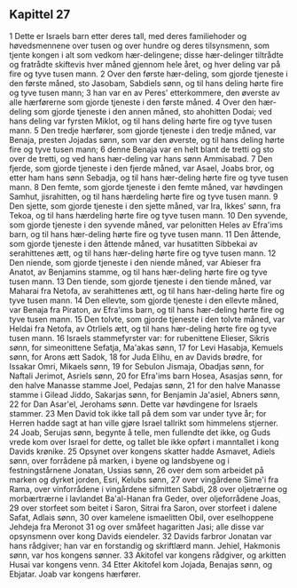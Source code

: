 ## Kapittel 27

1 Dette er Israels barn etter deres tall, med deres familiehoder og høvedsmennene over tusen og over hundre og deres tilsynsmenn, som tjente kongen i alt som vedkom hær-delingene; disse hær-delinger tiltrådte og fratrådte skiftevis hver måned gjennom hele året, og hver deling var på fire og tyve tusen mann.
2 Over den første hær-deling, som gjorde tjeneste i den første måned, sto Jasobam, Sabdiels sønn, og til hans deling hørte fire og tyve tusen mann;
3 han var en av Peres' etterkommere, den øverste av alle hærførerne som gjorde tjeneste i den første måned.
4 Over den hær-deling som gjorde tjeneste i den annen måned, sto ahohitten Dodai; ved hans deling var fyrsten Miklot, og til hans deling hørte fire og tyve tusen mann.
5 Den tredje hærfører, som gjorde tjeneste i den tredje måned, var Benaja, presten Jojadas sønn, som var den øverste, og til hans deling hørte fire og tyve tusen mann;
6 denne Benaja var en helt blant de tretti og sto over de tretti, og ved hans hær-deling var hans sønn Ammisabad.
7 Den fjerde, som gjorde tjeneste i den fjerde måned, var Asael, Joabs bror, og etter ham hans sønn Sebadja, og til hans hær-deling hørte fire og tyve tusen mann.
8 Den femte, som gjorde tjeneste i den femte måned, var høvdingen Samhut, jisrahitten, og til hans hærdeling hørte fire og tyve tusen mann.
9 Den sjette, som gjorde tjeneste i den sjette måned, var Ira, Ikkes' sønn, fra Tekoa, og til hans hærdeling hørte fire og tyve tusen mann.
10 Den syvende, som gjorde tjeneste i den syvende måned, var pelonitten Heles av Efra'ims barn, og til hans hær-deling hørte fire og tyve tusen mann.
11 Den åttende, som gjorde tjeneste i den åttende måned, var husatitten Sibbekai av serahittenes ætt, og til hans hær-deling hørte fire og tyve tusen mann.
12 Den niende, som gjorde tjeneste i den niende måned, var Abieser fra Anatot, av Benjamins stamme, og til hans hær-deling hørte fire og tyve tusen mann.
13 Den tiende, som gjorde tjeneste i den tiende måned, var Maharai fra Netofa, av serahittenes ætt, og til hans hær-deling hørte fire og tyve tusen mann.
14 Den ellevte, som gjorde tjeneste i den ellevte måned, var Benaja fra Piraton, av Efra'ims barn, og til hans hær-deling hørte fire og tyve tusen mann.
15 Den tolvte, som gjorde tjeneste i den tolvte måned, var Heldai fra Netofa, av Otrliels ætt, og til hans hær-deling hørte fire og tyve tusen mann.
16 Israels stammefyrster var: for rubenittene Elieser, Sikris sønn, for simeonittene Sefatja, Ma'akas sønn,
17 for Levi Hasabja, Kemuels sønn, for Arons ætt Sadok,
18 for Juda Elihu, en av Davids brødre, for Issakar Omri, Mikaels sønn,
19 for Sebulon Jismaja, Obadjas sønn, for Naftali Jerimot, Asriels sønn,
20 for Efra'ims barn Hosea, Asasjas sønn, for den halve Manasse stamme Joel, Pedajas sønn,
21 for den halve Manasse stamme i Gilead Jiddo, Sakarjas sønn, for Benjamin Ja'asiel, Abners sønn,
22 for Dan Asar'el, Jerohams sønn. Dette var høvdingene for Israels stammer.
23 Men David tok ikke tall på dem som var under tyve år; for Herren hadde sagt at han ville gjøre Israel tallrikt som himmelens stjerner.
24 Joab, Serujas sønn, begynte å telle, men fullendte det ikke, og Guds vrede kom over Israel for dette, og tallet ble ikke opført i manntallet i kong Davids krønike.
25 Opsynet over kongens skatter hadde Asmavet, Adiels sønn, over forrådene på marken, i byene og landsbyene og i festningstårnene Jonatan, Ussias sønn,
26 over dem som arbeidet på marken og dyrket jorden, Esri, Kelubs sønn,
27 over vingårdene Sime'i fra Rama, over vinforrådene i vingårdene sifmitten Sabdi,
28 over oljetrærne og morbærtrærne i lavlandet Ba'al-Hanan fra Geder, over oljeforrådene Joas,
29 over storfeet som beitet i Saron, Sitrai fra Saron, over storfeet i dalene Safat, Adlais sønn,
30 over kamelene ismaelitten Obil, over eselhoppene Jehdeja fra Meronot
31 og over småfeet hagaritten Jasi; alle disse var opsynsmenn over kong Davids eiendeler.
32 Davids farbror Jonatan var hans rådgiver; han var en forstandig og skriftlærd mann. Jehiel, Hakmonis sønn, var hos kongens sønner.
33 Akitofel var kongens rådgiver, og arkitten Husai var kongens venn.
34 Etter Akitofel kom Jojada, Benajas sønn, og Ebjatar. Joab var kongens hærfører.
